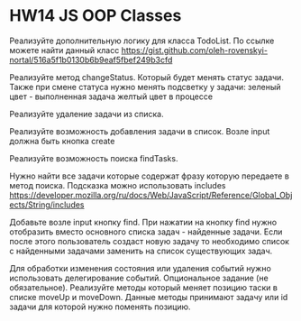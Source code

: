 # HW14 JS OOP Classes
 
Реализуйте дополнительную логику для класса TodoList. По ссылке можете найти данный класс https://gist.github.com/oleh-rovenskyi-nortal/516a5f1b0130b6b9eaf5fbef249b3cfd 

Реализуйте метод changeStatus. Который будет менять статус задачи. Также при смене статуса нужно менять подсветку у задачи:
зеленый цвет - выполненная задача
желтый цвет в процессе

Реализуйте удаление задачи из списка.

Реализуйте возможность добавления задачи в список. Возле input должна быть кнопка create

Реализуйте возможность поиска findTasks.

Нужно найти все задачи которые содержат фразу которую передаете в метод поиска. Подсказка можно использовать includes https://developer.mozilla.org/ru/docs/Web/JavaScript/Reference/Global_Objects/String/includes

Добавьте возле input кнопку find. При нажатии на кнопку find нужно отобразить вместо основного списка задач - найденные задачи. Если после этого пользователь создаст новую задачу то необходимо список с найденными задачами заменить на список существующих задач.

Для обработки изменения состояния или удаления событий нужно использовать делегирование событий.
Опциональное задание (не обязательное). Реализуйте методы который меняет позицию таски в списке moveUp и moveDown. Данные методы принимают задачу или id задачи для которой нужно поменять позицию.
 

